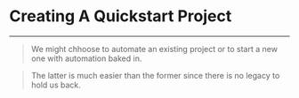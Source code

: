 # Creating A Quickstart Project

---


> We might chhoose to automate an existing project or to start a new one with automation baked in.

> The latter is much easier than the former since there is no legacy to hold us back.